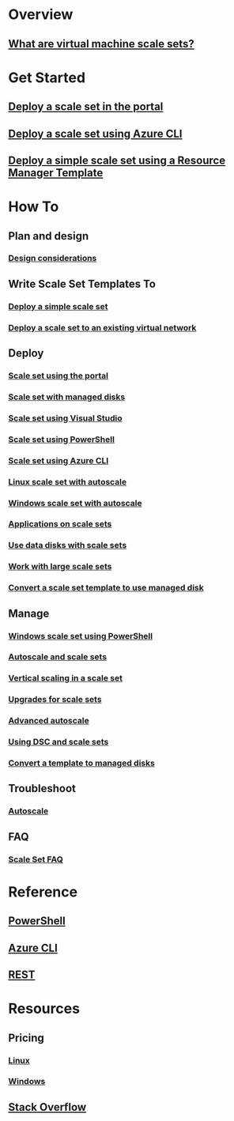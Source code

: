 # Overview
## [What are virtual machine scale sets?](virtual-machine-scale-sets-overview.md)

# Get Started
## [Deploy a scale set in the portal](virtual-machine-scale-sets-portal-create.md)
## [Deploy a scale set using Azure CLI](virtual-machine-scale-sets-linux-create-cli.md)
## [Deploy a simple scale set using a Resource Manager Template](virtual-machine-scale-sets-mvss-start.md)

# How To
## Plan and design
### [Design considerations](virtual-machine-scale-sets-design-overview.md)
## Write Scale Set Templates To
### [Deploy a simple scale set](virtual-machine-scale-sets-mvss-start.md)
### [Deploy a scale set to an existing virtual network](virtual-machine-scale-sets-mvss-existing-vnet.md)

## Deploy
### [Scale set using the portal](virtual-machine-scale-sets-portal-create.md)
### [Scale set with managed disks](virtual-machine-scale-sets-managed-disks.md)
### [Scale set using Visual Studio](virtual-machine-scale-sets-vs-create.md)
### [Scale set using PowerShell](virtual-machine-scale-sets-windows-create.md)
### [Scale set using Azure CLI](virtual-machine-scale-sets-linux-create-cli.md)
### [Linux scale set with autoscale](virtual-machine-scale-sets-linux-autoscale.md)
### [Windows scale set with autoscale](virtual-machine-scale-sets-windows-autoscale.md)
### [Applications on scale sets](virtual-machine-scale-sets-deploy-app.md)
### [Use data disks with scale sets](virtual-machine-scale-sets-attached-disks.md)
### [Work with large scale sets](virtual-machine-scale-sets-placement-groups.md)
### [Convert a scale set template to use managed disk](virtual-machine-scale-sets-convert-template-to-md.md)

## Manage
### [Windows scale set using PowerShell](virtual-machine-scale-sets-windows-manage.md)
### [Autoscale and scale sets](virtual-machine-scale-sets-autoscale-overview.md)
### [Vertical scaling in a scale set](virtual-machine-scale-sets-vertical-scale-reprovision.md)
### [Upgrades for scale sets](virtual-machine-scale-sets-upgrade-scale-set.md)
### [Advanced autoscale](../monitoring-and-diagnostics/insights-advanced-autoscale-virtual-machine-scale-sets.md)
### [Using DSC and scale sets](virtual-machine-scale-sets-dsc.md)
### [Convert a template to managed disks](virtual-machine-scale-sets-convert-template-to-md.md)

## Troubleshoot
### [Autoscale](virtual-machine-scale-sets-troubleshoot.md)

## FAQ
### [Scale Set FAQ](virtual-machine-scale-sets-faq.md)

# Reference
## [PowerShell](https://docs.microsoft.com/powershell/azureps-cmdlets-docs)
## [Azure CLI](../virtual-machines/azure-cli-arm-commands.md)
## [REST](https://docs.microsoft.com/rest/api/virtualmachinescalesets/)

# Resources
## Pricing 
### [Linux](https://www.azure.cn/pricing/details/virtual-machine-scale-sets/linux/)
### [Windows](https://www.azure.cn/pricing/details/virtual-machine-scale-sets/windows/)
## [Stack Overflow](http://stackoverflow.com/questions/tagged/azure-vm-scale-set)